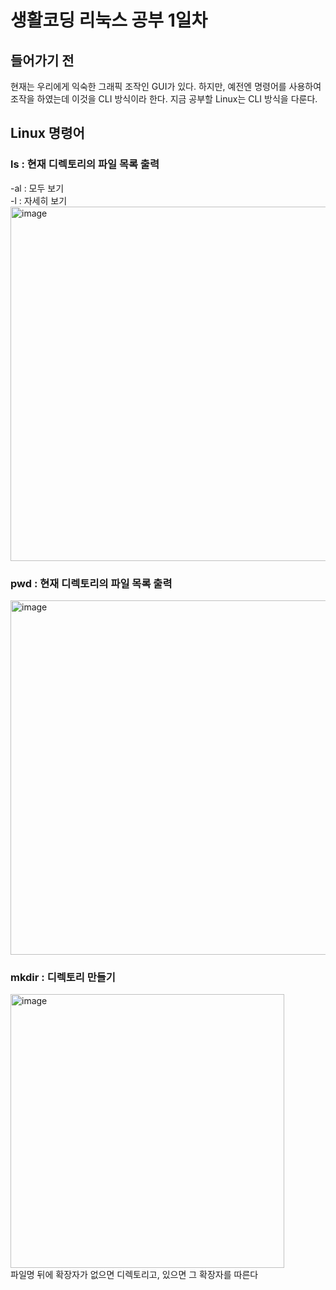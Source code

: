 <h1>생활코딩 리눅스 공부 1일차</h1>

<h2>들어가기 전</h2>
현재는 우리에게 익숙한 그래픽 조작인 GUI가 있다.
하지만, 예전엔 명령어를 사용하여 조작을 하였는데 
이것을 CLI 방식이라 한다.
지금 공부할 Linux는 CLI 방식을 다룬다.

<h2>Linux 명령어</h2>
<h3>ls : 현재 디렉토리의 파일 목록 출력</h3>
-al : 모두 보기 </br>
-l : 자세히 보기 </br>

<img width="567" alt="image" src="https://github.com/DuHyeon2/LinuxStudy/assets/83499405/65641852-406b-4293-9814-58e6cd5ae5c9">


<h3>pwd : 현재 디렉토리의 파일 목록 출력</h3>

<img width="567" alt="image" src="https://github.com/DuHyeon2/LinuxStudy/assets/83499405/fb6cbbac-39f8-4cdd-a668-d3ea31572e70">

<h3>mkdir : 디렉토리 만들기</h3>

<img width="438" alt="image" src="https://github.com/DuHyeon2/LinuxStudy/assets/83499405/8190cb72-660b-411a-963e-1b2eb44bd0b2">
</br>
파일명 뒤에 확장자가 없으면 디렉토리고, 있으면 그 확장자를 따른다
